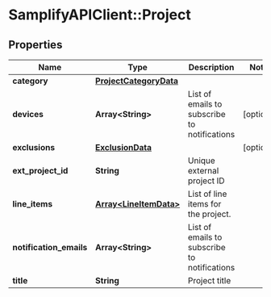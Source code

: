 # SamplifyAPIClient::Project

## Properties
Name | Type | Description | Notes
------------ | ------------- | ------------- | -------------
**category** | [**ProjectCategoryData**](ProjectCategoryData.md) |  | 
**devices** | **Array&lt;String&gt;** | List of emails to subscribe to notifications | [optional] 
**exclusions** | [**ExclusionData**](ExclusionData.md) |  | [optional] 
**ext_project_id** | **String** | Unique  external project ID  | 
**line_items** | [**Array&lt;LineItemData&gt;**](LineItemData.md) | List of line items for the project. | 
**notification_emails** | **Array&lt;String&gt;** | List of emails to subscribe to notifications | 
**title** | **String** | Project title | 


